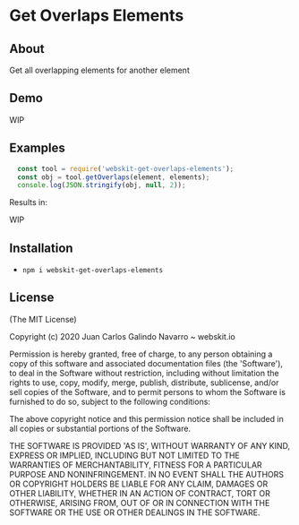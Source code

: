 # Get Overlaps Elements

## About

Get all overlapping elements for another element

## Demo

WIP

## Examples

```JavaScript
  const tool = require('webskit-get-overlaps-elements');
  const obj = tool.getOverlaps(element, elements);
  console.log(JSON.stringify(obj, null, 2));
```

Results in:

WIP

## Installation
- `npm i webskit-get-overlaps-elements`

## License

(The MIT License)

Copyright (c) 2020 Juan Carlos Galindo Navarro ~ webskit.io

Permission is hereby granted, free of charge, to any person obtaining
a copy of this software and associated documentation files (the
'Software'), to deal in the Software without restriction, including
without limitation the rights to use, copy, modify, merge, publish,
distribute, sublicense, and/or sell copies of the Software, and to
permit persons to whom the Software is furnished to do so, subject to
the following conditions:

The above copyright notice and this permission notice shall be
included in all copies or substantial portions of the Software.

THE SOFTWARE IS PROVIDED 'AS IS', WITHOUT WARRANTY OF ANY KIND,
EXPRESS OR IMPLIED, INCLUDING BUT NOT LIMITED TO THE WARRANTIES OF
MERCHANTABILITY, FITNESS FOR A PARTICULAR PURPOSE AND NONINFRINGEMENT.
IN NO EVENT SHALL THE AUTHORS OR COPYRIGHT HOLDERS BE LIABLE FOR ANY
CLAIM, DAMAGES OR OTHER LIABILITY, WHETHER IN AN ACTION OF CONTRACT,
TORT OR OTHERWISE, ARISING FROM, OUT OF OR IN CONNECTION WITH THE
SOFTWARE OR THE USE OR OTHER DEALINGS IN THE SOFTWARE.
